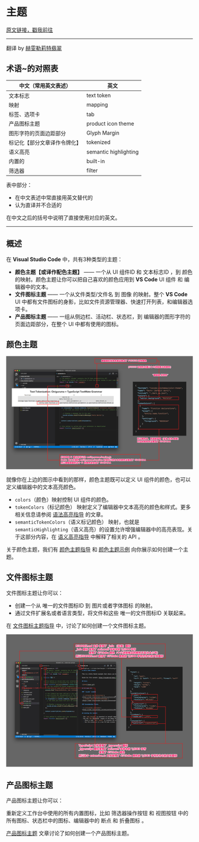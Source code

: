 # 主题

[原文链接，戳我前往](https://code.visualstudio.com/api/extension-capabilities/theming)

------

翻译 by [赫雯勒莉特翡翠](https://github.com/HeveraletLaidCenx)

## 术语~的对照表

|中文（常用英文表述）|英文|
|----|----|
|文本标志|text token|
|映射|mapping|
|标签、选项卡|tab|
|产品图标主题|product icon theme|
|图形字符的页面边距部分|Glyph Margin|
|标记化【部分文章译作令牌化】|tokenized|
|语义高亮|semantic highlighting|
|内置的|built-in|
|筛选器|filter|

表中部分：

* 在中文表述中常直接用英文替代的
* 认为直译并不合适的

在中文之后的括号中说明了直接使用对应的英文。

------

## 概述

在 **Visual Studio Code** 中，共有3种类型的主题：

* **颜色主题【或译作配色主题】** —— 一个从 UI 组件ID 和 文本标志ID ，到 颜色 的映射。颜色主题让你可以把自己喜欢的颜色应用到 **VS Code** UI 组件 和 编辑器中的文本。
* **文件图标主题** —— 一个从文件类型/文件名 到 图像 的映射。整个 **VS Code** UI 中都有文件图标的身影，比如文件资源管理器、快速打开列表，和编辑器选项卡。
* **产品图标主题** —— 一组从侧边栏、活动栏、状态栏，到 编辑器的图形字符的页面边距部分，在整个 UI 中都有使用的图标。

## 颜色主题

![颜色主题](img/颜色主题.jpg)

就像你在上边的图示中看到的那样，颜色主题既可以定义 UI 组件的颜色，也可以定义编辑器中的文本高亮颜色。

* `colors`（颜色）映射控制 UI 组件的颜色。
* `tokenColors`（标记颜色） 映射定义了编辑器中文本高亮的颜色和样式。更多相关信息请参阅 [语法高亮指导](https://code.visualstudio.com/api/language-extensions/syntax-highlight-guide) 的文章。
* `semanticTokenColors`（语义标记颜色） 映射，也就是 `semanticHighlighting`（语义高亮）的设置允许增强编辑器中的高亮表现。关于这部分内容，在 [语义高亮指导](https://code.visualstudio.com/api/language-extensions/semantic-highlight-guide) 中解释了相关的 API 。

关于颜色主题，我们有 [颜色主题指导](https://code.visualstudio.com/api/extension-guides/color-theme) 和 [颜色主题示例](https://github.com/microsoft/vscode-extension-samples/tree/main/theme-sample) 向你展示如何创建一个主题。

## 文件图标主题

文件图标主题让你可以：

* 创建一个从 唯一的文件图标ID 到 图片或者字体图标 的映射。
* 通过文件扩展名或者语言类型，将文件和这些 唯一的文件图标ID 关联起来。

在 [文件图标主题指导](https://code.visualstudio.com/api/extension-guides/file-icon-theme) 中，讨论了如何创建一个文件图标主题。

![文件图标主题](img/文件图标主题.jpg)

## 产品图标主题

产品图标主题让你可以：

重新定义工作台中使用的所有内置图标，比如 筛选器操作按钮 和 视图按钮 中的所有图标、状态栏中的图标、编辑器中的 断点 和 折叠图标 。

[产品图标主题](https://code.visualstudio.com/api/extension-guides/product-icon-theme) 文章讨论了如何创建一个产品图标主题。
